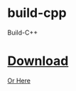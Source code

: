 # build-cpp
Build-C++

# [Download](https://github.com/Ray917/build-cpp/releases/latest)

[Or Here](https://raygroup.lanzous.com/b015pezta)
